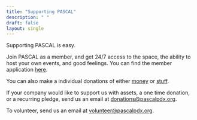 ```yaml
---
title: "Supporting PASCAL"
description: " "
draft: false
layout: single
---
```


Supporting PASCAL is easy.

Join PASCAL as a member, and get 24/7 access to the space, the ability to host your own events, and good feelings. You can find the member application [here](https://goo.gl/forms/rMe022csT7RM36gd2).

You can also make a individual donations of either [money](https://donorbox.org/pascalpdxdonor) or [stuff](mailto:donations@pascalpdx.org?subject=Donation%20of%20Goods&body=Please%20describe%20the%20items%20you%20would%20like%20to%20donate).

If your company would like to support us with assets, a one time donation, or a recurring pledge, send us an email at [donations@pascalpdx.org](mailto:donations@pascalpdx.org).

To volunteer, send us an email at [volunteer@pascalpdx.org](mailto:volunteer@pascalpdx.org).
